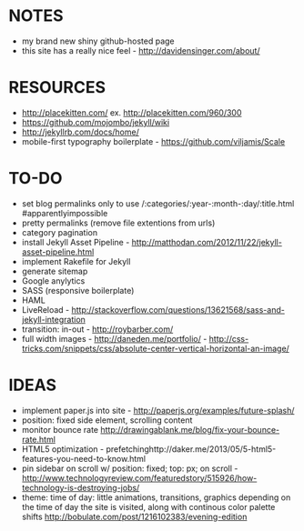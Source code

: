 # NOTES
- my brand new shiny github-hosted page
- this site has a really nice feel - http://davidensinger.com/about/

# RESOURCES
- http://placekitten.com/ ex. http://placekitten.com/960/300
- https://github.com/mojombo/jekyll/wiki
- http://jekyllrb.com/docs/home/
- mobile-first typography boilerplate - https://github.com/viljamis/Scale

# TO-DO
- set blog permalinks only to use /:categories/:year-:month-:day/:title.html #apparentlyimpossible
- pretty permalinks (remove file extentions from urls)
- category pagination
- install Jekyll Asset Pipeline - http://matthodan.com/2012/11/22/jekyll-asset-pipeline.html
- implement Rakefile for Jekyll
- generate sitemap
- Google anylytics
- SASS (responsive boilerplate)
- HAML
- LiveReload - http://stackoverflow.com/questions/13621568/sass-and-jekyll-integration
- transition: in-out - http://roybarber.com/
- full width images - http://daneden.me/portfolio/ - http://css-tricks.com/snippets/css/absolute-center-vertical-horizontal-an-image/

# IDEAS
- implement paper.js into site - http://paperjs.org/examples/future-splash/
- position: fixed side element, scrolling content
- monitor bounce rate http://drawingablank.me/blog/fix-your-bounce-rate.html
- HTML5 optimization - prefetchinghttp://daker.me/2013/05/5-html5-features-you-need-to-know.html
- pin sidebar on scroll w/ position: fixed; top: px; on scroll - http://www.technologyreview.com/featuredstory/515926/how-technology-is-destroying-jobs/
- theme: time of day: little animations, transitions, graphics depending on the time of day the site is visited, along with continous color palette shifts http://bobulate.com/post/1216102383/evening-edition

